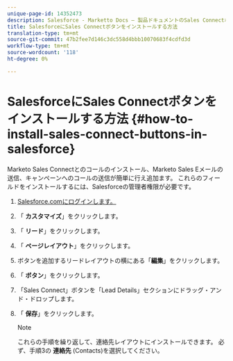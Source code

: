 ```yaml
---
unique-page-id: 14352473
description: Salesforce - Marketto Docs — 製品ドキュメントのSales Connectボタンのインストール方法
title: SalesforceにSales Connectボタンをインストールする方法
translation-type: tm+mt
source-git-commit: 47b2fee7d146c3dc558d4bbb10070683f4cdfd3d
workflow-type: tm+mt
source-wordcount: '118'
ht-degree: 0%

---
```



# SalesforceにSales Connectボタンをインストールする方法 {#how-to-install-sales-connect-buttons-in-salesforce}

Marketo Sales Connectとのコールのインストール、Marketo Sales Eメールの送信、キャンペーンへのコールの送信が簡単に行え追加ます。 これらのフィールドをインストールするには、Salesforceの管理者権限が必要です。

1. [Salesforce.comにログインします。](http://Salesforce.com)
1. 「 **カスタマイズ**」をクリックします。
1. 「 **リード**」をクリックします。
1. 「 **ページレイアウト**」をクリックします。
1. ボタンを追加するリードレイアウトの横にある「**編集**」をクリックします。
1. 「 **ボタン**」をクリックします。
1. 「Sales Connect」ボタンを「Lead Details」セクションにドラッグ・アンド・ドロップします。
1. 「 **保存**」をクリックします。

   >[!NOTE]
   >
   >これらの手順を繰り返して、連絡先レイアウトにインストールできます。 必ず、手順3の **連絡先** (Contacts)を選択してください。

